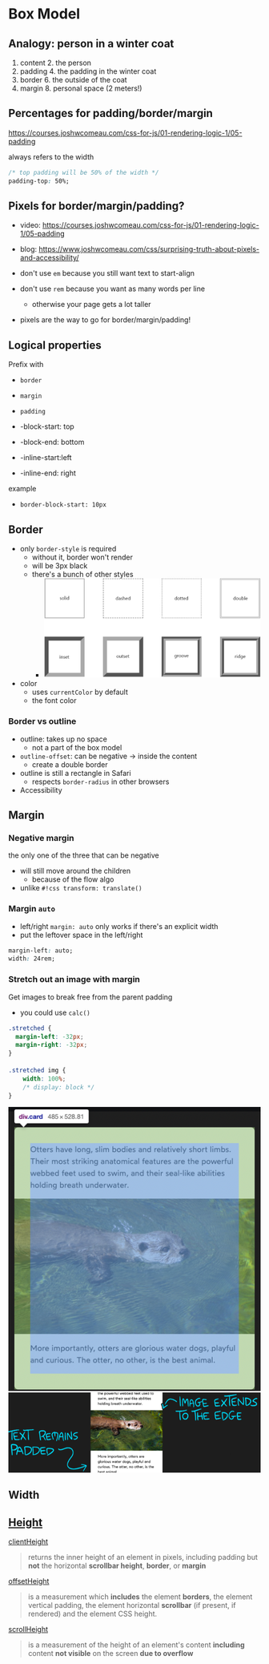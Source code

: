# Box Model

## Analogy: person in a winter coat

1. content
    2. the person
3. padding
    4. the padding in the winter coat
5. border
    6. the outside of the coat
7. margin
    8. personal space (2 meters!)

## Percentages for padding/border/margin

https://courses.joshwcomeau.com/css-for-js/01-rendering-logic-1/05-padding


always refers to the width

```css
/* top padding will be 50% of the width */
padding-top: 50%;
```


## Pixels for border/margin/padding?

- video: https://courses.joshwcomeau.com/css-for-js/01-rendering-logic-1/05-padding
- blog: https://www.joshwcomeau.com/css/surprising-truth-about-pixels-and-accessibility/

- don't use `em` because you still want text to start-align
- don't use `rem` because you want as many words per line
    - otherwise your page gets a lot taller
- pixels are the way to go for border/margin/padding!



## Logical properties

Prefix with
- `border`
- `margin`
- `padding`

- -block-start: top
- -block-end: bottom
- -inline-start:left
- -inline-end: right

example

- `border-block-start: 10px`



## Border

- only `border-style` is required
    - without it, border won't render
    - will be 3px black
    - there's a bunch of other styles
        - ![border-styles.png](border-styles.png)
- color
    - uses `currentColor` by default
    - the font color


### Border vs outline

- outline: takes up no space
    - not a part of the box model
- `outline-offset`: can be negative -> inside the content
    - create a double border
- outline is still a rectangle in Safari
    - respects `border-radius` in other browsers
- Accessibility


## Margin

### Negative margin

the only one of the three that can be negative

- will still move around the children
    - because of the flow algo
- unlike `#!css transform: translate()`

### Margin `auto`
- left/right `margin: auto` only works if there's an explicit width
- put the leftover space in the left/right

```css
margin-left: auto;
width: 24rem;
```


### Stretch out an image with margin

Get images to break free from the parent padding

- you could use `calc()`


```css
.stretched {
  margin-left: -32px;
  margin-right: -32px;
}

.stretched img {
    width: 100%;
    /* display: block */ 
}
```

![margin-can-go-through-parent-padding.png](margin-can-go-through-parent-padding.png)
![margin-stretched-out.png](margin-stretched-out.png)


## Width

## [Height](https://stackoverflow.com/a/22675563/8479344)

[clientHeight](https://developer.mozilla.org/en-US/docs/Web/API/Element/clientHeight)

> returns the inner height of an element in pixels, including padding but **not** the horizontal **scrollbar height**, **border**, or **margin**

[offsetHeight](https://developer.mozilla.org/en-US/docs/Web/API/HTMLElement/offsetHeight)

> is a measurement which **includes** the element **borders**, the element vertical padding, the element horizontal **scrollbar** (if present, if rendered) and the element CSS height.

[scrollHeight](https://developer.mozilla.org/en-US/docs/Web/API/Element/scrollHeight)

> is a measurement of the height of an element's content **including** content **not visible** on the screen **due to overflow**